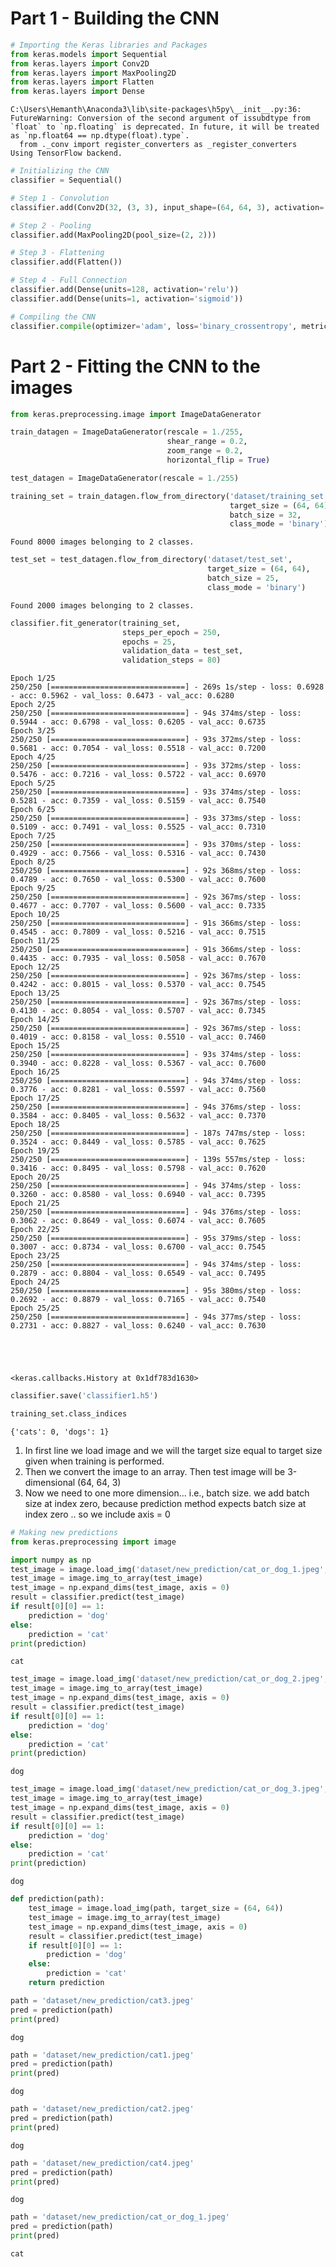 
# Part  1 - Building the CNN


```python
# Importing the Keras libraries and Packages
from keras.models import Sequential
from keras.layers import Conv2D
from keras.layers import MaxPooling2D
from keras.layers import Flatten
from keras.layers import Dense
```

    C:\Users\Hemanth\Anaconda3\lib\site-packages\h5py\__init__.py:36: FutureWarning: Conversion of the second argument of issubdtype from `float` to `np.floating` is deprecated. In future, it will be treated as `np.float64 == np.dtype(float).type`.
      from ._conv import register_converters as _register_converters
    Using TensorFlow backend.
    


```python
# Initializing the CNN
classifier = Sequential()
```


```python
# Step 1 - Convolution
classifier.add(Conv2D(32, (3, 3), input_shape=(64, 64, 3), activation='relu'))
```


```python
# Step 2 - Pooling
classifier.add(MaxPooling2D(pool_size=(2, 2)))
```


```python
# Step 3 - Flattening
classifier.add(Flatten())
```


```python
# Step 4 - Full Connection
classifier.add(Dense(units=128, activation='relu'))
classifier.add(Dense(units=1, activation='sigmoid'))
```


```python
# Compiling the CNN
classifier.compile(optimizer='adam', loss='binary_crossentropy', metrics=['accuracy'])
```

# Part 2 - Fitting the CNN to the images


```python
from keras.preprocessing.image import ImageDataGenerator
```


```python
train_datagen = ImageDataGenerator(rescale = 1./255, 
                                   shear_range = 0.2, 
                                   zoom_range = 0.2, 
                                   horizontal_flip = True)
```


```python
test_datagen = ImageDataGenerator(rescale = 1./255)
```


```python
training_set = train_datagen.flow_from_directory('dataset/training_set', 
                                                 target_size = (64, 64),
                                                 batch_size = 32, 
                                                 class_mode = 'binary')
```

    Found 8000 images belonging to 2 classes.
    


```python
test_set = test_datagen.flow_from_directory('dataset/test_set', 
                                            target_size = (64, 64),
                                            batch_size = 25, 
                                            class_mode = 'binary')
```

    Found 2000 images belonging to 2 classes.
    


```python
classifier.fit_generator(training_set, 
                         steps_per_epoch = 250,
                         epochs = 25,
                         validation_data = test_set,
                         validation_steps = 80)
```

    Epoch 1/25
    250/250 [==============================] - 269s 1s/step - loss: 0.6928 - acc: 0.5962 - val_loss: 0.6473 - val_acc: 0.6280
    Epoch 2/25
    250/250 [==============================] - 94s 374ms/step - loss: 0.5944 - acc: 0.6798 - val_loss: 0.6205 - val_acc: 0.6735
    Epoch 3/25
    250/250 [==============================] - 93s 372ms/step - loss: 0.5681 - acc: 0.7054 - val_loss: 0.5518 - val_acc: 0.7200
    Epoch 4/25
    250/250 [==============================] - 93s 372ms/step - loss: 0.5476 - acc: 0.7216 - val_loss: 0.5722 - val_acc: 0.6970
    Epoch 5/25
    250/250 [==============================] - 93s 374ms/step - loss: 0.5281 - acc: 0.7359 - val_loss: 0.5159 - val_acc: 0.7540
    Epoch 6/25
    250/250 [==============================] - 93s 373ms/step - loss: 0.5109 - acc: 0.7491 - val_loss: 0.5525 - val_acc: 0.7310
    Epoch 7/25
    250/250 [==============================] - 93s 370ms/step - loss: 0.4929 - acc: 0.7566 - val_loss: 0.5316 - val_acc: 0.7430
    Epoch 8/25
    250/250 [==============================] - 92s 368ms/step - loss: 0.4789 - acc: 0.7650 - val_loss: 0.5300 - val_acc: 0.7600
    Epoch 9/25
    250/250 [==============================] - 92s 367ms/step - loss: 0.4677 - acc: 0.7707 - val_loss: 0.5600 - val_acc: 0.7335
    Epoch 10/25
    250/250 [==============================] - 91s 366ms/step - loss: 0.4545 - acc: 0.7809 - val_loss: 0.5216 - val_acc: 0.7515
    Epoch 11/25
    250/250 [==============================] - 91s 366ms/step - loss: 0.4435 - acc: 0.7935 - val_loss: 0.5058 - val_acc: 0.7670
    Epoch 12/25
    250/250 [==============================] - 92s 367ms/step - loss: 0.4242 - acc: 0.8015 - val_loss: 0.5370 - val_acc: 0.7545
    Epoch 13/25
    250/250 [==============================] - 92s 367ms/step - loss: 0.4130 - acc: 0.8054 - val_loss: 0.5707 - val_acc: 0.7345
    Epoch 14/25
    250/250 [==============================] - 92s 367ms/step - loss: 0.4019 - acc: 0.8158 - val_loss: 0.5510 - val_acc: 0.7460
    Epoch 15/25
    250/250 [==============================] - 93s 374ms/step - loss: 0.3940 - acc: 0.8228 - val_loss: 0.5367 - val_acc: 0.7600
    Epoch 16/25
    250/250 [==============================] - 94s 374ms/step - loss: 0.3776 - acc: 0.8281 - val_loss: 0.5597 - val_acc: 0.7560
    Epoch 17/25
    250/250 [==============================] - 94s 376ms/step - loss: 0.3584 - acc: 0.8405 - val_loss: 0.5632 - val_acc: 0.7370
    Epoch 18/25
    250/250 [==============================] - 187s 747ms/step - loss: 0.3524 - acc: 0.8449 - val_loss: 0.5785 - val_acc: 0.7625
    Epoch 19/25
    250/250 [==============================] - 139s 557ms/step - loss: 0.3416 - acc: 0.8495 - val_loss: 0.5798 - val_acc: 0.7620
    Epoch 20/25
    250/250 [==============================] - 94s 374ms/step - loss: 0.3260 - acc: 0.8580 - val_loss: 0.6940 - val_acc: 0.7395
    Epoch 21/25
    250/250 [==============================] - 94s 376ms/step - loss: 0.3062 - acc: 0.8649 - val_loss: 0.6074 - val_acc: 0.7605
    Epoch 22/25
    250/250 [==============================] - 95s 379ms/step - loss: 0.3007 - acc: 0.8734 - val_loss: 0.6700 - val_acc: 0.7545
    Epoch 23/25
    250/250 [==============================] - 94s 374ms/step - loss: 0.2879 - acc: 0.8804 - val_loss: 0.6549 - val_acc: 0.7495
    Epoch 24/25
    250/250 [==============================] - 95s 380ms/step - loss: 0.2692 - acc: 0.8879 - val_loss: 0.7165 - val_acc: 0.7540
    Epoch 25/25
    250/250 [==============================] - 94s 377ms/step - loss: 0.2731 - acc: 0.8827 - val_loss: 0.6240 - val_acc: 0.7630
    




    <keras.callbacks.History at 0x1df783d1630>




```python
classifier.save('classifier1.h5')
```


```python
training_set.class_indices
```




    {'cats': 0, 'dogs': 1}



1. In first line we load image and we will the target size equal to target size given when training is     performed.
2. Then we convert the image to an array. Then test image will be 3-dimensional (64, 64, 3)
3. Now we need to one more dimension... i.e., batch size. we add batch size at index zero, because          prediction method expects batch size at index zero .. so we include axis = 0 


```python
# Making new predictions
from keras.preprocessing import image
```


```python
import numpy as np
test_image = image.load_img('dataset/new_prediction/cat_or_dog_1.jpeg', target_size = (64, 64))
test_image = image.img_to_array(test_image)
test_image = np.expand_dims(test_image, axis = 0)
result = classifier.predict(test_image)
if result[0][0] == 1:
    prediction = 'dog'
else:
    prediction = 'cat'
print(prediction)
```

    cat
    


```python
test_image = image.load_img('dataset/new_prediction/cat_or_dog_2.jpeg', target_size = (64, 64))
test_image = image.img_to_array(test_image)
test_image = np.expand_dims(test_image, axis = 0)
result = classifier.predict(test_image)
if result[0][0] == 1:
    prediction = 'dog'
else:
    prediction = 'cat'
print(prediction)
```

    dog
    


```python
test_image = image.load_img('dataset/new_prediction/cat_or_dog_3.jpeg', target_size = (64, 64))
test_image = image.img_to_array(test_image)
test_image = np.expand_dims(test_image, axis = 0)
result = classifier.predict(test_image)
if result[0][0] == 1:
    prediction = 'dog'
else:
    prediction = 'cat'
print(prediction)
```

    dog
    


```python
def prediction(path):
    test_image = image.load_img(path, target_size = (64, 64))
    test_image = image.img_to_array(test_image)
    test_image = np.expand_dims(test_image, axis = 0)
    result = classifier.predict(test_image)
    if result[0][0] == 1:
        prediction = 'dog'
    else:
        prediction = 'cat'
    return prediction
```


```python
path = 'dataset/new_prediction/cat3.jpeg'
pred = prediction(path)
print(pred)
```

    dog
    


```python
path = 'dataset/new_prediction/cat1.jpeg'
pred = prediction(path)
print(pred)
```

    dog
    


```python
path = 'dataset/new_prediction/cat2.jpeg'
pred = prediction(path)
print(pred)
```

    dog
    


```python
path = 'dataset/new_prediction/cat4.jpeg'
pred = prediction(path)
print(pred)
```

    dog
    


```python
path = 'dataset/new_prediction/cat_or_dog_1.jpeg'
pred = prediction(path)
print(pred)
```

    cat
    
